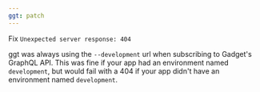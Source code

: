 ```yaml
---
ggt: patch
---
```


Fix `Unexpected server response: 404`

ggt was always using the `--development` url when subscribing to Gadget's GraphQL API. This was fine if your app had an environment named `development`, but would fail with a 404 if your app didn't have an environment named `development`.
